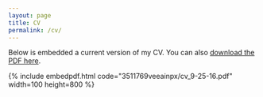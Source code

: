 ```yaml
---
layout: page
title: CV
permalink: /cv/
---
```


Below is embedded a current version of my CV. You can also [download the PDF here](https://www.dropbox.com/s/3511769veeainpx/cv_9-25-16.pdf?dl=1).

{% include embedpdf.html code="3511769veeainpx/cv_9-25-16.pdf" width=100 height=800 %}
